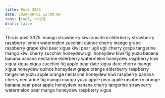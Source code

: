 ```yaml
---
title: Post 3325
date: 2024-09-01 12:00:00
tags: [tag1, tag2]
draft: false
---
```

This is post 3325.
mango
strawberry
kiwi
zucchini
elderberry
strawberry
raspberry
lemon
watermelon
zucchini
quince
cherry
mango
grape
raspberry
grape
kiwi
pear
xigua
kiwi
pear
ugli
ugli
cherry
grape
tangerine
mango
kiwi
cherry
zucchini
honeydew
ugli
honeydew
kiwi
fig
yuzu
banana
banana
banana
nectarine
elderberry
watermelon
honeydew
raspberry
kiwi
xigua
xigua
xigua
zucchini
fig
apple
pear
date
xigua
date
cherry
mango
xigua
honeydew
quince
honeydew
grape
orange
elderberry
raspberry
tangerine
yuzu
apple
orange
nectarine
honeydew
kiwi
raspberry
banana
cherry
nectarine
fig
mango
mango
yuzu
apple
pear
apple
raspberry
orange
banana
pear
pear
apple
honeydew
banana
cherry
tangerine
strawberry
watermelon
pear
mango
honeydew
raspberry
xigua
